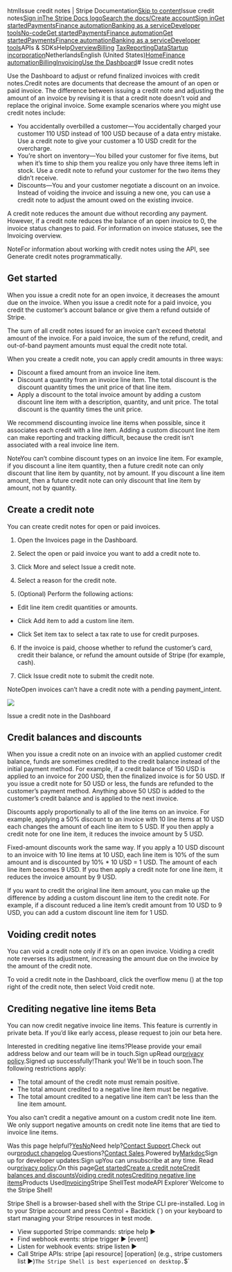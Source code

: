 htmlIssue credit notes | Stripe Documentation[Skip to content](#main-content)Issue credit notes[Sign in](https://dashboard.stripe.com/login?redirect=https%3A%2F%2Fdocs.stripe.com%2Finvoicing%2Fdashboard%2Fcredit-notes)[The Stripe Docs logo](/)[Search the docs/](#)[Create account](https://dashboard.stripe.com/register/invoicing)[Sign in](https://dashboard.stripe.com/login?redirect=https%3A%2F%2Fdocs.stripe.com%2Finvoicing%2Fdashboard%2Fcredit-notes)[Get started](/get-started)[Payments](/payments)[Finance automation](/finance-automation)[Banking as a service](/financial-services)[Developer tools](/development)[No-code](/no-code)[Get started](/get-started)[Payments](/payments)[Finance automation](/finance-automation)[](#)[Get started](/get-started)[Payments](/payments)[Finance automation](/finance-automation)[Banking as a service](/financial-services)[Developer tools](/development)[](#)APIs & SDKsHelp[Overview](/docs/finance-automation)[Billing](#)
[Tax](#)[Reporting](#)[Data](#)[Startup incorporation](#)NetherlandsEnglish (United States)[](#)[](#)[Home](/docs)[Finance automation](/docs/finance-automation)[Billing](/docs/billing)[Invoicing](/docs/invoicing)[Use the Dashboard](/docs/invoicing/dashboard)# Issue credit notes

Use the Dashboard to adjust or refund finalized invoices with credit notes.Credit notes are documents that decrease the amount of an open or paid invoice. The difference between issuing a credit note and adjusting the amount of an invoice by revising it is that a credit note doesn’t void and replace the original invoice. Some example scenarios where you might use credit notes include:

- You accidentally overbilled a customer—You accidentally charged your customer 110 USD instead of 100 USD because of a data entry mistake. Use a credit note to give your customer a 10 USD credit for the overcharge.
- You’re short on inventory—You billed your customer for five items, but when it’s time to ship them you realize you only have three items left in stock. Use a credit note to refund your customer for the two items they didn’t receive.
- Discounts—You and your customer negotiate a discount on an invoice. Instead of voiding the invoice and issuing a new one, you can use a credit note to adjust the amount owed on the existing invoice.

A credit note reduces the amount due without recording any payment. However, if a credit note reduces the balance of an open invoice to 0, the invoice status changes to paid. For information on invoice statuses, see the Invoicing overview.

NoteFor information about working with credit notes using the API, see Generate credit notes programmatically.

## Get started

When you issue a credit note for an open invoice, it decreases the amount due on the invoice. When you issue a credit note for a paid invoice, you credit the customer’s account balance or give them a refund outside of Stripe.

The sum of all credit notes issued for an invoice can’t exceed the ​​total amount of the invoice. For a paid invoice, the sum of the refund, credit, and out-of-band payment amounts must equal the credit note total.

When you create a credit note, you can apply credit amounts in three ways:

- Discount a fixed amount from an invoice line item.
- Discount a quantity from an invoice line item. The total discount is the discount quantity times the unit price of that line item.
- Apply a discount to the total invoice amount by adding a custom discount line item with a description, quantity, and unit price. The total discount is the quantity times the unit price.

We recommend discounting invoice line items when possible, since it associates each credit with a line item. Adding a custom discount line item can make reporting and tracking difficult, because the credit isn’t associated with a real invoice line item.

NoteYou can’t combine discount types on an invoice line item. For example, if you discount a line item quantity, then a future credit note can only discount that line item by quantity, not by amount. If you discount a line item amount, then a future credit note can only discount that line item by amount, not by quantity.

## Create a credit note

You can create credit notes for open or paid invoices.

1. Open the Invoices page in the Dashboard.


2. Select the open or paid invoice you want to add a credit note to.


3. Click More and select Issue a credit note.


4. Select a reason for the credit note.


5. (Optional) Perform the following actions:

  - Edit line item credit quantities or amounts.


  - Click Add item to add a custom line item.


  - Click Set item tax to select a tax rate to use for credit purposes.




6. If the invoice is paid, choose whether to refund the customer’s card, credit their balance, or refund the amount outside of Stripe (for example, cash).


7. Click Issue credit note to submit the credit note.



NoteOpen invoices can’t have a credit note with a pending payment_intent.

![](https://b.stripecdn.com/docs-statics-srv/assets/credit-note-dashboard.d9f67171b43e5ad618bc6d153b86286a.png)

Issue a credit note in the Dashboard

## Credit balances and discounts

When you issue a credit note on an invoice with an applied customer credit balance, funds are sometimes credited to the credit balance instead of the initial payment method. For example, if a credit balance of 150 USD is applied to an invoice for 200 USD, then the finalized invoice is for 50 USD. If you issue a credit note for 50 USD or less, the funds are refunded to the customer’s payment method. Anything above 50 USD is added to the customer’s credit balance and is applied to the next invoice.

Discounts apply proportionally to all of the line items on an invoice. For example, applying a 50% discount to an invoice with 10 line items at 10 USD each changes the amount of each line item to 5 USD. If you then apply a credit note for one line item, it reduces the invoice amount by 5 USD.

Fixed-amount discounts work the same way. If you apply a 10 USD discount to an invoice with 10 line items at 10 USD, each line item is 10% of the sum amount and is discounted by 10% * 10 USD = 1 USD. The amount of each line item becomes 9 USD. If you then apply a credit note for one line item, it reduces the invoice amount by 9 USD.

If you want to credit the original line item amount, you can make up the difference by adding a custom discount line item to the credit note. For example, if a discount reduced a line item’s credit amount from 10 USD to 9 USD, you can add a custom discount line item for 1 USD.

## Voiding credit notes

You can void a credit note only if it’s on an open invoice. Voiding a credit note reverses its adjustment, increasing the amount due on the invoice by the amount of the credit note.

To void a credit note in the Dashboard, click the overflow menu () at the top right of the credit note, then select Void credit note.

## Crediting negative line items  Beta

You can now credit negative invoice line items. This feature is currently in private beta. If you’d like early access, please request to join our beta here.

Interested in crediting negative line items?Please provide your email address below and our team will be in touch.Sign upRead our[privacy policy](https://stripe.com/privacy).Signed up successfully!Thank you! We'll be in touch soon.The following restrictions apply:

- The total amount of the credit note must remain positive.
- The total amount credited to a negative line item must be negative.
- The total amount credited to a negative line item can’t be less than the line item amount.

You also can’t credit a negative amount on a custom credit note line item. We only support negative amounts on credit note line items that are tied to invoice line items.

Was this page helpful?[Yes](#)[No](#)Need help?[Contact Support](https://support.stripe.com/).Check out our[product changelog](https://stripe.com/blog/changelog).Questions?[Contact Sales](https://stripe.com/contact/sales).Powered by[Markdoc](https://markdoc.dev)Sign up for developer updates:Sign upYou can unsubscribe at any time. Read our[privacy policy](https://stripe.com/privacy).On this page[Get started](#issuing)[Create a credit note](#creating)[Credit balances and discounts](#customer-balances-discounts)[Voiding credit notes](#voiding)[Crediting negative line items](#negative-line-items)Products Used[Invoicing](/invoicing)Stripe ShellTest modeAPI Explorer[](https://stripe.com/docs/stripe-cli#install)`Welcome to the Stripe Shell!

Stripe Shell is a browser-based shell with the Stripe CLI pre-installed. Log in to your
Stripe account and press Control + Backtick (`) on your keyboard to start managing your Stripe
resources in test mode.

- View supported Stripe commands: stripe help ▶️
- Find webhook events: stripe trigger ▶️ [event]
- Listen for webhook events: stripe listen ▶
- Call Stripe APIs: stripe [api resource] [operation] (e.g., stripe customers list ▶️)`The Stripe Shell is best experienced on desktop.`$`